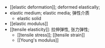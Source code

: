 - [[elastic deformation]]; deformed elastically;
- elastic medium; elastic media; 弹性介质
    - elastic solid
- [[elastic modulus]]
- [[tensile elasticity]]: 拉伸弹性, 张力弹性;
    - [[tensile stress]]; [[tensile strain]]
    - [[Young's modulus]]
